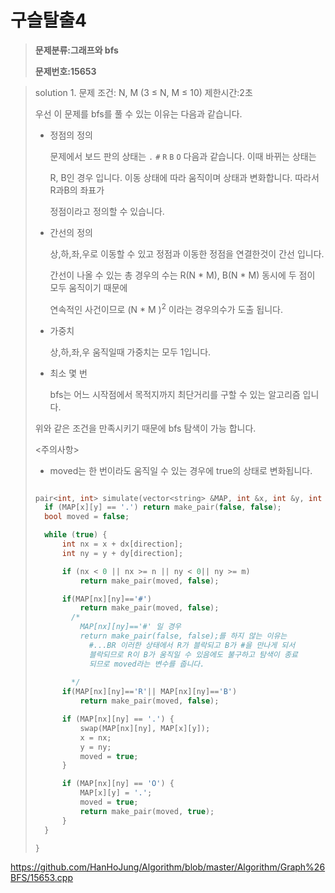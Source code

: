 # 구슬탈출4

> **문제분류:그래프와 bfs**
>
> **문제번호:15653**

> solution 1.
> 문제 조건:   N, M (3 ≤ N, M ≤ 10)
> 제한시간:2초
>
> 
>
> 우선 이 문제를 bfs를 풀 수 있는 이유는 다음과 같습니다.
>
> - 정점의 정의
>
>   문제에서 보드 판의 상태는 `.` `#` `R` `B` `O` 다음과 같습니다. 이때 바뀌는 상태는 
>
>   R, B인 경우 입니다. 이동 상태에 따라 움직이며 상태과 변화합니다. 따라서 R과B의 좌표가
>
>   정점이라고 정의할 수 있습니다.
>
> 
> - 간선의 정의
>
>   상,하,좌,우로 이동할 수 있고 정점과 이동한 정점을 연결한것이 간선 입니다.
>
>   간선이 나올 수 있는 총 경우의 수는 R(N * M), B(N * M) 동시에 두 점이 모두 움직이기 때문에
>
>   연속적인 사건이므로 (N * M )<sup>2</sup> 이라는 경우의수가 도출 됩니다.
>
>   
>
> - 가중치
>
>   상,하,좌,우 움직일때 가중치는 모두 1입니다.
>
> - 최소 몇 번
>
>   bfs는 어느 시작점에서 목적지까지 최단거리를 구할 수 있는 알고리즘 입니다. 
>
>   
>
> 위와 같은 조건을 만족시키기 때문에 bfs 탐색이 가능 합니다.
>
> 
>
> <주의사항>
>
> - moved는 한 번이라도 움직일 수 있는 경우에 true의 상태로 변화됩니다.
>
> ```c++
> 
> pair<int, int> simulate(vector<string> &MAP, int &x, int &y, int direction) {
> 	if (MAP[x][y] == '.') return make_pair(false, false);
> 	bool moved = false;
> 
> 	while (true) {
> 		int nx = x + dx[direction];
> 		int ny = y + dy[direction];
> 
> 		if (nx < 0 || nx >= n || ny < 0|| ny >= m)
> 			return make_pair(moved, false);
> 
> 		if(MAP[nx][ny]=='#')
> 			return make_pair(moved, false);
>         /*
>         	MAP[nx][ny]=='#' 일 경우
>         	return make_pair(false, false);를 하지 않는 이유는
>             #...BR 이러한 상태에서 R가 블락되고 B가 #을 만나게 되서 
>             블락되므로 R이 B가 움직일 수 있음에도 불구하고 탐색이 종료
>             되므로 moved라는 변수를 줍니다.
>            
>         */
> 		if(MAP[nx][ny]=='R'|| MAP[nx][ny]=='B')
> 			return make_pair(moved, false);
> 
> 		if (MAP[nx][ny] == '.') {
> 			swap(MAP[nx][ny], MAP[x][y]);
> 			x = nx;
> 			y = ny;
> 			moved = true;
> 		}
> 
> 		if (MAP[nx][ny] == 'O') {
> 			MAP[x][y] = '.';
> 			moved = true;
> 			return make_pair(moved, true);
> 		}
> 	}
> 
> }
> ```
>
> 
>
> 
>

https://github.com/HanHoJung/Algorithm/blob/master/Algorithm/Graph%26BFS/15653.cpp













